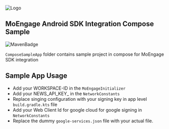 ![Logo](/.github/assets/logo.png)

## MoEngage Android SDK Integration Compose Sample

![MavenBadge](https://maven-badges.herokuapp.com/maven-central/com.moengage/moe-android-sdk/badge.svg)

`ComposeSampleApp` folder contains sample project in compose for MoEngage SDK integration

## Sample App Usage

* Add your WORKSPACE-ID in the `MoEngageInitializer`
* Add your NEWS_API_KEY_ in the `NetworkConstants`
* Replace singing configuration with your signing key in app level `build.gradle.kts` file
* Add your Web Client Id for google cloud for google signing in `NetworkConstants`
* Replace the dummy `google-services.json` file with your actual file.